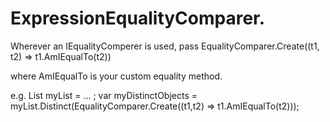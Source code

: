 # ExpressionEqualityComparer.

Wherever an IEqualityComperer<T> is used, pass
EqualityComparer.Create((t1, t2) => t1.AmIEqualTo(t2))

where AmIEqualTo is your custom equality method.

e.g.
List<MyClass> myList = ... ;
var myDistinctObjects = myList.Distinct(EqualityComparer.Create((t1,t2) => t1.AmIEqualTo(t2)));

